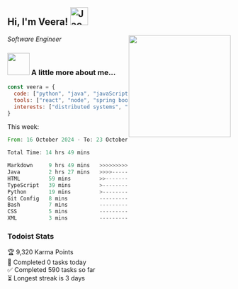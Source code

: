 <h2> Hi, I'm Veera! <img src="https://raw.githubusercontent.com/Tarikul-Islam-Anik/Animated-Fluent-Emojis/master/Emojis/Activities/Jack-O-Lantern.png" alt="Jack-O-Lantern" width="40" height="40" /></h2>
<img align='right' src="https://user-images.githubusercontent.com/74038190/213911110-aedbef38-a29f-4b6b-a65c-11608b4f75a5.gif" width="230">
<p><em>Software Engineer</em></p>


### <img src="https://user-images.githubusercontent.com/74038190/216656963-09118229-8a9e-4af0-910c-c37f35f2e210.gif" width="50"> A little more about me...  

```javascript
const veera = {
  code: ["python", "java", "javaScript", "typeScript", "c++"],
  tools: ["react", "node", "spring boot", "docker", "next.JS", "aws"],
  interests: ["distributed systems", "enterprise software", "parallel computing", "cloud computing", "machine learning", "AI"]
}
```
This week:
<!--START_SECTION:waka-->

```rust
From: 16 October 2024 - To: 23 October 2024

Total Time: 14 hrs 49 mins

Markdown     9 hrs 49 mins   >>>>>>>>>>>>>>>>>--------   66.28 %
Java         2 hrs 27 mins   >>>>---------------------   16.54 %
HTML         59 mins         >>-----------------------   06.74 %
TypeScript   39 mins         >------------------------   04.41 %
Python       19 mins         >------------------------   02.24 %
Git Config   8 mins          -------------------------   00.98 %
Bash         7 mins          -------------------------   00.80 %
CSS          5 mins          -------------------------   00.67 %
XML          3 mins          -------------------------   00.44 %
```

<!--END_SECTION:waka-->


### Todoist Stats

<!-- TODO-IST:START -->
🏆  9,320 Karma Points           
🌸  Completed 0 tasks today           
✅  Completed 590 tasks so far           
⏳  Longest streak is 3 days
<!-- TODO-IST:END -->
<!--
Profile views:
[![](https://visitcount.itsvg.in/api?id=veeravivekt&label=Profile%20Views&color=1&icon=2&pretty=false)](https://visitcount.itsvg.in)
-->
